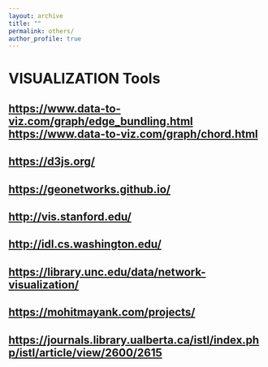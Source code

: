 ```yaml
---
layout: archive
title: ""
permalink: others/
author_profile: true
---
```

# VISUALIZATION Tools
## https://www.data-to-viz.com/graph/edge_bundling.html         https://www.data-to-viz.com/graph/chord.html
## https://d3js.org/
## https://geonetworks.github.io/
## http://vis.stanford.edu/
## http://idl.cs.washington.edu/
## https://library.unc.edu/data/network-visualization/
## https://mohitmayank.com/projects/
## https://journals.library.ualberta.ca/istl/index.php/istl/article/view/2600/2615

<!--   
 
 
I am a PhD student in Economics at the [Universtity of Houston](https://www.uh.edu/class/economics/).  I am interested in topics related to International trade, Spatial Economics, and Macroeconometrics.

  <details>
  <summary>score</summary>
  <a href="/files/Flower"> score </a>. 
  </details>
 # Score
- Flower <a href="/files/Flower/1.png"> 1  </a>   - <a href="/files/Flower/2.png"> 2 - <a href="/files/Flower/3.png"> 3 - <a href="/files/Flower/3.png"> 4 

- Landscape <a href="/files/Landscape/1.png"> 1 </a> -<a href="/files/Landscape/2.png"> 2 </a> -<a href="/files/Landscape/2.png"> 3 </a> -<a href="/files/Landscape/4.png"> 4 </a> -<a href="/files/Landscape/5.png"> 5 </a> -<a href="/files/Landscape/6.png"> 6 </a> -<a href="/files/Landscape/7.png"> 7 </a> -<a href="/files/Landscape/8.png"> 8 </a> -<a href="/files/Landscape/9.png"> 9 </a> 

 - <a href="/files/liangjian_guitar.pdf"> Drawing Sword </a>  - [Sound](https://ypei1.github.io/files/liangjian.mp3)
  
 [PDF](http://example.com/) &nbsp; [Slides](/files/paper1.pdf)  -->
 
